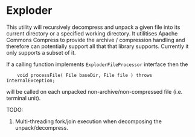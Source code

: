 

# Exploder

This utility will recursively decompress and unpack a given file into its current directory
 or a specified working directory. It utilitises Apache Commons Compress to provide the
 archive / compression handling and therefore can potentially support all that that library
 supports. Currently it only supports a subset of it.

If a calling function implements `ExploderFileProcessor` interface then the
```
    void processFile( File baseDir, File file ) throws InternalException;
```
will be called on each unpacked non-archive/non-compressed file (i.e. terminal unit).


TODO:

1. Multi-threading fork/join execution when decomposing the unpack/decompress.
